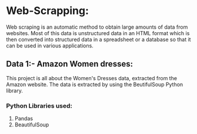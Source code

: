 # Web-Scrapping:
Web scraping is an automatic method to obtain large amounts of data from websites. Most of this data is unstructured data in an HTML format which is then converted into structured data in a spreadsheet or a database so that it can be used in various applications.

## Data 1:- Amazon Women dresses:
This project is all about the Women's Dresses data, extracted from the Amazon website. The data is extracted by using the BeutifulSoup Python library.

### Python Libraries used:
1. Pandas
2. BeautifulSoup
